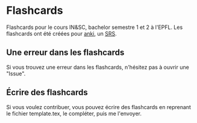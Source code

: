 Flashcards
==========

Flashcards pour le cours IN&SC, bachelor semestre 1 et 2 à l'EPFL.
Les flashcards ont été créées pour [anki](http://ankisrs.net/), un [SRS](http://en.wikipedia.org/wiki/Spaced_repetition).


## Une erreur dans les flashcards

Si vous trouvez une erreur dans les flashcards, n'hésitez pas à ouvrir une "Issue".

## Écrire des flashcards

Si vous voulez contribuer, vous pouvez écrire des flashcards en reprenant le fichier template.tex, le compléter, puis me l'envoyer.

